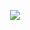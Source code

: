 <p align="center">
<img src="https://komarev.com/ghpvc/?username=PARTICLEACCELERATING&style=plastic&color=192812&label=TeV">
</p>

